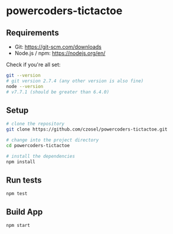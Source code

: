 # powercoders-tictactoe

## Requirements

* Git: https://git-scm.com/downloads
* Node.js / npm: https://nodejs.org/en/

Check if you're all set:
```bash
git --version
# git version 2.7.4 (any other version is also fine)
node --version
# v7.7.1 (should be greater than 6.4.0)
```

## Setup
```bash
# clone the repository
git clone https://github.com/czosel/powercoders-tictactoe.git

# change into the project directory
cd powercoders-tictactoe

# install the dependencies
npm install
```

## Run tests
```
npm test
```

## Build App
```
npm start
```
